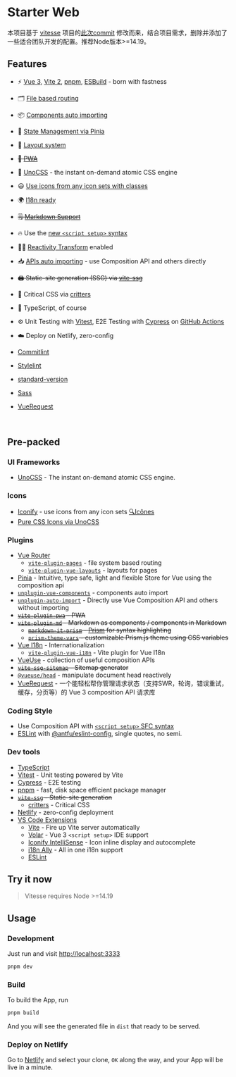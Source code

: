 # Starter Web

本项目基于 [vitesse](https://github.com/antfu/vitesse) 项目的[此次commit](https://github.com/antfu/vitesse/commit/7d84b7f9b00624bc4b18f47a9853591984e8084f) 修改而来，结合项目需求，删除并添加了一些适合团队开发的配置。推荐Node版本>=14.19。

## Features

- ⚡️ [Vue 3](https://github.com/vuejs/vue-next), [Vite 2](https://github.com/vitejs/vite), [pnpm](https://pnpm.js.org/), [ESBuild](https://github.com/evanw/esbuild) - born with fastness

- 🗂 [File based routing](./src/pages)

- 📦 [Components auto importing](./src/components)

- 🍍 [State Management via Pinia](https://pinia.esm.dev/)

- 📑 [Layout system](./src/layouts)

- ~~📲 [PWA](https://github.com/antfu/vite-plugin-pwa)~~

- 🎨 [UnoCSS](https://github.com/antfu/unocss) - the instant on-demand atomic CSS engine

- 😃 [Use icons from any icon sets with classes](https://github.com/antfu/unocss/tree/main/packages/preset-icons)

- 🌍 [I18n ready](./locales)

- ~~🗒 [Markdown Support](https://github.com/antfu/vite-plugin-md)~~

- 🔥 Use the [new `<script setup>` syntax](https://github.com/vuejs/rfcs/pull/227)

- 🤙🏻 [Reactivity Transform](https://vuejs.org/guide/extras/reactivity-transform.html) enabled

- 📥 [APIs auto importing](https://github.com/antfu/unplugin-auto-import) - use Composition API and others directly

- ~~🖨 Static-site generation (SSG) via [vite-ssg](https://github.com/antfu/vite-ssg)~~

- 🦔 Critical CSS via [critters](https://github.com/GoogleChromeLabs/critters)

- 🦾 TypeScript, of course

- ⚙️ Unit Testing with [Vitest](https://github.com/vitest-dev/vitest), E2E Testing with [Cypress](https://cypress.io/) on [GitHub Actions](https://github.com/features/actions)

- ☁️ Deploy on Netlify, zero-config

- [Commitlint](https://github.com/conventional-changelog/commitlint)

- [Stylelint](https://stylelint.io/)

- [standard-version](https://github.com/conventional-changelog/standard-version)

- [Sass](https://sass-lang.com/)

- [VueRequest](https://github.com/AttoJS/vue-request)

<br>

## Pre-packed

### UI Frameworks

- [UnoCSS](https://github.com/antfu/unocss) - The instant on-demand atomic CSS engine.

### Icons

- [Iconify](https://iconify.design) - use icons from any icon sets [🔍Icônes](https://icones.netlify.app/)
- [Pure CSS Icons via UnoCSS](https://github.com/antfu/unocss/tree/main/packages/preset-icons)

### Plugins

- [Vue Router](https://github.com/vuejs/vue-router)
  - [`vite-plugin-pages`](https://github.com/hannoeru/vite-plugin-pages) - file system based routing
  - [`vite-plugin-vue-layouts`](https://github.com/JohnCampionJr/vite-plugin-vue-layouts) - layouts for pages
- [Pinia](https://pinia.esm.dev) - Intuitive, type safe, light and flexible Store for Vue using the composition api
- [`unplugin-vue-components`](https://github.com/antfu/unplugin-vue-components) - components auto import
- [`unplugin-auto-import`](https://github.com/antfu/unplugin-auto-import) - Directly use Vue Composition API and others without importing
- ~~[`vite-plugin-pwa`](https://github.com/antfu/vite-plugin-pwa) - PWA~~
- ~~[`vite-plugin-md`](https://github.com/antfu/vite-plugin-md) - Markdown as components / components in Markdown~~
  - ~~[`markdown-it-prism`](https://github.com/jGleitz/markdown-it-prism) - [Prism](https://prismjs.com/) for syntax highlighting~~
  - ~~[`prism-theme-vars`](https://github.com/antfu/prism-theme-vars) - customizable Prism.js theme using CSS variables~~
- [Vue I18n](https://github.com/intlify/vue-i18n-next) - Internationalization
  - [`vite-plugin-vue-i18n`](https://github.com/intlify/vite-plugin-vue-i18n) - Vite plugin for Vue I18n
- [VueUse](https://github.com/antfu/vueuse) - collection of useful composition APIs
- ~~[`vite-ssg-sitemap`](https://github.com/jbaubree/vite-ssg-sitemap) - Sitemap generator~~
- [`@vueuse/head`](https://github.com/vueuse/head) - manipulate document head reactively
- [VueRequest](https://github.com/AttoJS/vue-request) - 一个能轻松帮你管理请求状态（支持SWR，轮询，错误重试，缓存，分页等）的 Vue 3 composition API 请求库

### Coding Style

- Use Composition API with [`<script setup>` SFC syntax](https://github.com/vuejs/rfcs/pull/227)
- [ESLint](https://eslint.org/) with [@antfu/eslint-config](https://github.com/antfu/eslint-config), single quotes, no semi.

### Dev tools

- [TypeScript](https://www.typescriptlang.org/)
- [Vitest](https://github.com/vitest-dev/vitest) - Unit testing powered by Vite
- [Cypress](https://cypress.io/) - E2E testing
- [pnpm](https://pnpm.js.org/) - fast, disk space efficient package manager
- ~~[`vite-ssg`](https://github.com/antfu/vite-ssg) - Static-site generation~~
  - [critters](https://github.com/GoogleChromeLabs/critters) - Critical CSS
- [Netlify](https://www.netlify.com/) - zero-config deployment
- [VS Code Extensions](./.vscode/extensions.json)
  - [Vite](https://marketplace.visualstudio.com/items?itemName=antfu.vite) - Fire up Vite server automatically
  - [Volar](https://marketplace.visualstudio.com/items?itemName=johnsoncodehk.volar) - Vue 3 `<script setup>` IDE support
  - [Iconify IntelliSense](https://marketplace.visualstudio.com/items?itemName=antfu.iconify) - Icon inline display and autocomplete
  - [i18n Ally](https://marketplace.visualstudio.com/items?itemName=lokalise.i18n-ally) - All in one i18n support
  - [ESLint](https://marketplace.visualstudio.com/items?itemName=dbaeumer.vscode-eslint)

## Try it now

> Vitesse requires Node >=14.19

## Usage

### Development

Just run and visit <http://localhost:3333>

```bash
pnpm dev
```

### Build

To build the App, run

```bash
pnpm build
```

And you will see the generated file in `dist` that ready to be served.

### Deploy on Netlify

Go to [Netlify](https://app.netlify.com/start) and select your clone, `OK` along the way, and your App will be live in a minute.
